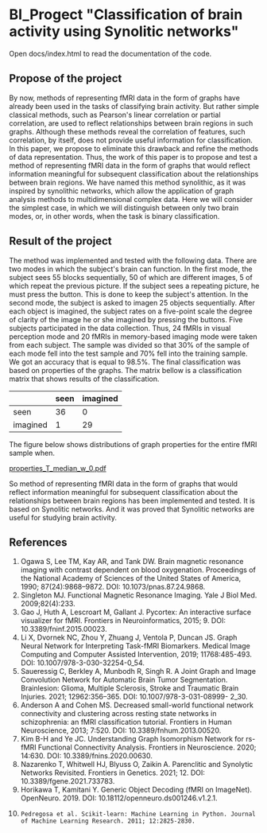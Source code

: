 # BI_Progect "Classification of brain activity using Synolitic networks"
Open docs/index.html to read the documentation of the code.

## Propose of the project
By now, methods of representing fMRI data in the form of graphs have already been used in the tasks of classifying brain activity. But rather simple classical methods, such as Pearson's linear correlation or partial correlation, are used to reflect relationships between brain regions in such graphs. Although these methods reveal the correlation of features, such correlation, by itself, does not provide useful information for classification. In this paper, we propose to eliminate this drawback and refine the methods of data representation. Thus, the work of this paper is to propose and test a method of representing fMRI data in the form of graphs that would reflect information meaningful for subsequent classification about the relationships between brain regions. We have named this method synolithic, as it was inspired by synolithic networks, which allow the application of graph analysis methods to multidimensional complex data. Here we will consider the simplest case, in which we will distinguish between only two brain modes, or, in other words, when the task is binary classification.

## Result of the project
The method was implemented and tested with the following data. There are two modes in which the subject's brain can function. In the first mode, the subject sees 55 blocks sequentially, 50 of which are different images, 5 of which repeat the previous picture. If the subject sees a repeating picture, he must press the button. This is done to keep the subject's attention. In the second mode, the subject is asked to imagen 25 objects sequentially. After each object is imagined, the subject rates on a five-point scale the degree of clarity of the image he or she imagined by pressing the buttons. Five subjects participated in the data collection. Thus, 24 fMRIs in visual perception mode and 20 fMRIs in memory-based imaging mode were taken from each subject. The sample was divided so that 30% of the sample of each mode fell into the test sample and 70% fell into the training sample. We got an accuracy that is equal to 98.5%. The final classification was based on properties of the graphs. The matrix bellow is a classification matrix that shows results of the classification.

|          | seen | imagined |
|----------|------|----------|
| seen     | 36   | 0        |
| imagined | 1    | 29       |

The figure below shows distributions of graph properties for the entire fMRI sample when. 

[properties_T_median_w_0.pdf](https://github.com/Daniil-Vlasenko/BI_Progect/files/11522409/properties_T_median_w_0.pdf)

So method of representing fMRI data in the form of graphs that would reflect information meaningful for subsequent classification about the relationships between brain regions has been implemented and tested. It is based on Synolitic networks. And it was proved that Synolitic networks are useful for studying brain activity.

## References
1.	Ogawa S, Lee TM, Kay AR, and Tank DW. Brain magnetic resonance imaging with contrast dependent on blood oxygenation. Proceedings of the National Academy of Sciences of the United States of America, 1990; 87(24):9868–9872. DOI: 10.1073/pnas.87.24.9868. 
2.	Singleton MJ. Functional Magnetic Resonance Imaging. Yale J Biol Med. 2009;82(4):233. 
3. 	Gao J, Huth A, Lescroart M, Gallant J. Pycortex: An interactive surface visualizer for fMRI. Frontiers in Neuroinformatics, 2015; 9. DOI: 10.3389/fninf.2015.00023. 
4. 	Li X, Dvornek NC, Zhou Y, Zhuang J, Ventola P, Duncan JS. Graph Neural Network for Interpreting Task-fMRI Biomarkers. Medical Image Computing and Computer Assisted Intervention, 2019; 11768:485-493. DOI: 10.1007/978-3-030-32254-0_54. 
5. 	Saueressig C, Berkley A, Munbodh R, Singh R. A Joint Graph and Image Convolution Network for Automatic Brain Tumor Segmentation. Brainlesion: Glioma, Multiple Sclerosis, Stroke and Traumatic Brain Injuries. 2021; 12962:356–365. DOI: 10.1007/978-3-031-08999- 2_30. 
6. 	Anderson A and Cohen MS. Decreased small-world functional network connectivity and clustering across resting state networks in schizophrenia: an fMRI classification tutorial. Frontiers in Human Neuroscience, 2013; 7:520. DOI: 10.3389/fnhum.2013.00520. 
7. 	Kim B-H and Ye JC. Understanding Graph Isomorphism Network for rs-fMRI Functional Connectivity Analysis. Frontiers in Neuroscience. 2020; 14:630. DOI: 10.3389/fnins.2020.00630. 
8. 	Nazarenko T, Whitwell HJ, Blyuss O, Zaikin A. Parenclitic and Synolytic Networks Revisited. Frontiers in Genetics. 2021; 12. DOI: 10.3389/fgene.2021.733783. 
9. 	Horikawa T, Kamitani Y. Generic Object Decoding (fMRI on ImageNet). OpenNeuro. 2019. DOI: 10.18112/openneuro.ds001246.v1.2.1. 
10. 	Pedregosa et al. Scikit-learn: Machine Learning in Python. Journal of Machine Learning Research. 2011; 12:2825-2830.

